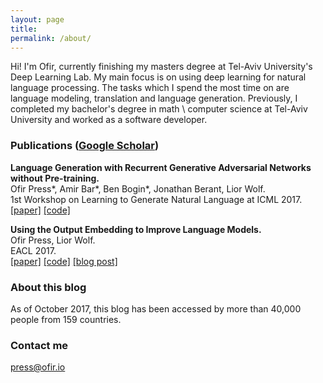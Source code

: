 ```yaml
---
layout: page
title: 
permalink: /about/
---
```


Hi! I'm Ofir, currently finishing my masters degree at Tel-Aviv University's Deep Learning Lab. My main focus is on using deep learning for natural language processing. The tasks which I spend the most time on are language modeling, translation and language generation. Previously, I completed my bachelor's degree in math \ computer science at Tel-Aviv University and worked as a software developer. 

### Publications ([Google Scholar](https://scholar.google.co.il/citations?user=LeHa8psAAAAJ))

__Language Generation with Recurrent Generative Adversarial Networks without Pre-training.__ <br>
Ofir Press\*, Amir Bar\*, Ben Bogin\*, Jonathan Berant, Lior Wolf.  <br>
1st Workshop on Learning to Generate Natural Language at ICML 2017. <br>
[[paper]](https://arxiv.org/abs/1706.01399)  [[code]](https://github.com/amirbar/rnn.wgan) <br>

__Using the Output Embedding to Improve Language Models.__ <br>
Ofir Press, Lior Wolf. <br>
EACL 2017. <br>
[[paper]](http://aclweb.org/anthology/E/E17/E17-2025.pdf)  [[code]](https://github.com/ofirpress/UsingTheOutputEmbedding) [[blog post]](http://ofir.io/Neural-Language-Modeling-From-Scratch/) <br>




### About this blog

As of October 2017, this blog has been accessed by more than 40,000 people from 159 countries.


### Contact me

[press@ofir.io](mailto:press@ofir.io)
